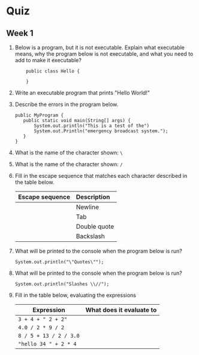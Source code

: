 # Quiz
## Week 1

1. Below is a program, but it is not executable. Explain what executable means, why the program below is not executable, and what you need to add to make it executable?
    ```
        public class Hello {

        }
    ```

2. Write an executable program that prints "Hello World!"

3. Describe the errors in the program below.
    ```
    public MyProgram {
       public static void main(String[] args) {
           System.out.println("This is a test of the")
           System.out.Println("emergency broadcast system.");
       }
   }
   ```

4. What is the name of the character shown: `\`

5. What is the name of the character shown: `/`

6. Fill in the escape sequence that matches each character described in the table below.

    | Escape sequence   | Description      |
    | -------------------- | :-------------------- |
    |                       | Newline               |
    |                       | Tab                   |
    |                       | Double quote          |
    |                       | Backslash             |
    
7. What will be printed to the console when the program below is run?

    `System.out.println("\"Quotes\"");`
8. What will be printed to the console when the program below is run?

    `System.out.println("Slashes \\//");`
9. Fill in the table below, evaluating the expressions

    | Expression                 | What does it evaluate to   |
    |-----------------------------  | :----------------------------- |
    | `3 + 4 + " 2 + 2"`             |                                |
    | `4.0 / 2 * 9 / 2`              |                                |
    | `8 / 5 + 13 / 2 / 3.0`         |                                |
    | `"hello 34 " + 2 * 4`          |                                |
    
